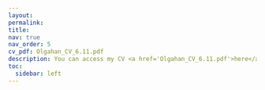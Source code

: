 ```yaml
---
layout: 
permalink: 
title: 
nav: true
nav_order: 5
cv_pdf: Olgahan_CV_6.11.pdf
description: You can access my CV <a href='Olgahan_CV_6.11.pdf'>here</a>.
toc:
  sidebar: left
---
```

